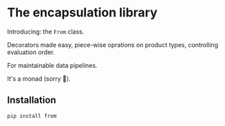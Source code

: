 # The encapsulation library 

Introducing: the `From` class.

Decorators made easy, piece-wise oprations on product types, controlling evaluation order.

For maintainable data pipelines.

It's a monad (sorry 🍪).

## Installation

`pip install from`
